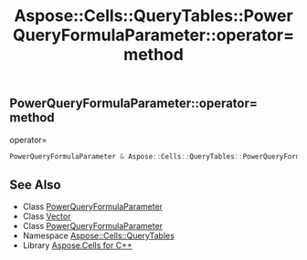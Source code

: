 ﻿---
title: Aspose::Cells::QueryTables::PowerQueryFormulaParameter::operator= method
linktitle: operator=
second_title: Aspose.Cells for C++ API Reference
description: 'Aspose::Cells::QueryTables::PowerQueryFormulaParameter::operator= method. operator= in C++.'
type: docs
weight: 300
url: /cpp/aspose.cells.querytables/powerqueryformulaparameter/operator_asm/
---
## PowerQueryFormulaParameter::operator= method


operator=

```cpp
PowerQueryFormulaParameter & Aspose::Cells::QueryTables::PowerQueryFormulaParameter::operator=(const PowerQueryFormulaParameter &src)
```

## See Also

* Class [PowerQueryFormulaParameter](../)
* Class [Vector](../../../aspose.cells/vector/)
* Class [PowerQueryFormulaParameter](../)
* Namespace [Aspose::Cells::QueryTables](../../)
* Library [Aspose.Cells for C++](../../../)
